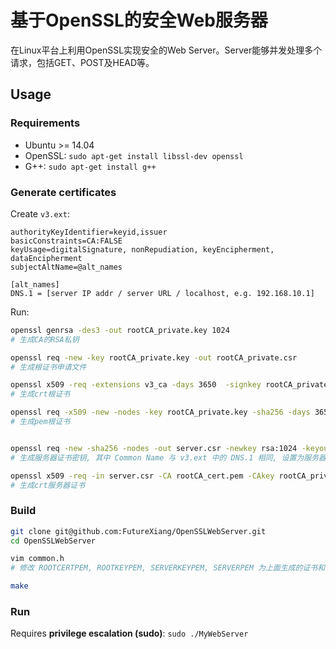 # 基于OpenSSL的安全Web服务器
在Linux平台上利用OpenSSL实现安全的Web Server。Server能够并发处理多个请求，包括GET、POST及HEAD等。
## Usage
### Requirements
- Ubuntu >= 14.04
- OpenSSL: `sudo apt-get install libssl-dev openssl`
- G++: `sudo apt-get install g++`

### Generate certificates
Create `v3.ext`:
```
authorityKeyIdentifier=keyid,issuer
basicConstraints=CA:FALSE
keyUsage=digitalSignature, nonRepudiation, keyEncipherment, dataEncipherment
subjectAltName=@alt_names

[alt_names]
DNS.1 = [server IP addr / server URL / localhost, e.g. 192.168.10.1]
```
Run:
```sh
openssl genrsa -des3 -out rootCA_private.key 1024
# 生成CA的RSA私钥

openssl req -new -key rootCA_private.key -out rootCA_private.csr
# 生成根证书申请文件

openssl x509 -req -extensions v3_ca -days 3650  -signkey rootCA_private.key -in rootCA_private.csr -out rootCA_cert.crt
# 生成crt根证书

openssl req -x509 -new -nodes -key rootCA_private.key -sha256 -days 3650 -out rootCA_cert.pem
# 生成pem根证书


openssl req -new -sha256 -nodes -out server.csr -newkey rsa:1024 -keyout server_private.key
# 生成服务器证书密钥, 其中 Common Name 与 v3.ext 中的 DNS.1 相同, 设置为服务器地址

openssl x509 -req -in server.csr -CA rootCA_cert.pem -CAkey rootCA_private.key -CAcreateserial -out server_cert.crt -days 500 -sha256 -extfile v3.ext
# 生成crt服务器证书
```

### Build
```sh
git clone git@github.com:FutureXiang/OpenSSLWebServer.git
cd OpenSSLWebServer

vim common.h
# 修改 ROOTCERTPEM, ROOTKEYPEM, SERVERKEYPEM, SERVERPEM 为上面生成的证书和密钥地址

make
```

### Run
Requires **privilege escalation (sudo)**: `sudo ./MyWebServer`